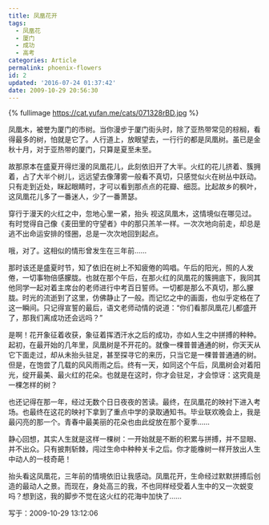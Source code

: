 ```yaml
---
title: 凤凰花开
tags: 
  - 凤凰花
  - 厦门
  - 成功
  - 高考
categories: Article
permalink: phoenix-flowers
id: 2
updated: '2016-07-24 01:37:42'
date: 2009-10-29 20:56:30
---
```


{% fullimage https://cat.yufan.me/cats/071328rBD.jpg %}

凤凰木，被誉为厦门的市树。当你漫步于厦门街头时，除了亚热带常见的棕榈，看得最多的树，怕就是它了。人行道上，放眼望去，一行行的都是凤凰树。虽已是金秋十月，对于亚热带的厦门，只算是夏至未至。

故那原本在盛夏开得烂漫的凤凰花儿，此刻依旧开了大半。火红的花儿挤着、簇拥着，占了大半个树儿，远远望去像薄雾一般看不真切，只感觉似火在树丛中跃动。只有走到近处，眯起眼睛时，才可以看到那点点的花瓣、细蕊。比起故乡的枫叶，这凤凰花儿多了一番迷人，少了一番萧瑟。

<!--more-->

穿行于漫天的火红之中，忽地心里一紧，抬头 视这凤凰木，这情境似在哪见过。有时觉得自己像《麦田里的守望者》中的那只羔羊一样。一次次地向前走，却总是逃不出命运安排的怪圈，总是一次次地回到起点。

哦，对了。这相似的情形曾发生在三年前……

那时该还是盛夏时节，知了依旧在树上不知疲倦的鸣唱。午后的阳光，照的人发倦，一切事物倍感朦胧。也就在那个午后，在那火红的凤凰花的簇拥底下，我同其他同学一起对着主席台的老师进行中考百日誓师。一切都是那么不真切，那么朦胧。时光的流逝到了这里，仿佛静止了一般。而记忆之中的画面，也似乎定格在了这一瞬间。只记得宣誓的最后，语文老师动情的说道：“你们看那凤凰花儿都盛开了，那我们离成功还会远吗？”

是啊！花开象征着收获，象征着挥洒汗水之后的成功，亦如人生之中拼搏的种种。起初，在最开始的几年里，凤凰树是不开花的。就像一棵普普通通的树，你天天从它下面走过，却从未抬头驻足，甚至探寻它的来历，只当它是一棵普普通通的树。但是，在饱尝了几载的风风雨雨之后。终有一天，如同这个午后，凤凰树会对着阳光，绽开最美、最火红的花朵。也就是在这时，你才会驻足，才会惊讶：这究竟是一棵怎样的树？

也还记得在那一年，经过无数个日日夜夜的苦读。最终，在凤凰花的映衬下进入考场。也最终在这花的映衬下拿到了重点中学的录取通知书。毕业联欢晚会上，我是最闪亮的那一个。青春中最美丽的花朵也由此绽放在那个夏季……

静心回想，其实人生就是这样一棵树：一开始就是不断的积累与拼搏，并不显眼、并不出众。只有披荆斩棘，闯过生命中种种关卡之后。你才能橡树一样开放出人生中动人的一枝奇葩！

抬头看这凤凰花，三年前的情境依旧让我感动。凤凰花开，生命经过默默拼搏后创造的最动人之景。而现在，身处高三的我，不也同样经受着人生中的又一次蜕变吗？想到这，我的脚步不觉在这火红的花海中加快了……

写于：2009-10-29 13:12:06
